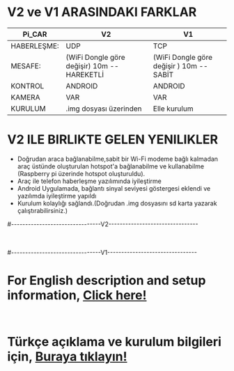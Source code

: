 # V2 ve V1 ARASINDAKI FARKLAR

 Pi_CAR| V2 | V1
------------ | -------------|-------
HABERLEŞME: |UDP |TCP
MESAFE: | (WiFi Dongle göre değişir) 10m -- HAREKETLİ| (WiFi Dongle göre değişir ) 10m --SABİT
KONTROL|ANDROID|ANDROID
KAMERA|VAR|VAR
KURULUM|.img dosyası üzerinden |Elle kurulum
# V2 ILE BIRLIKTE GELEN YENILIKLER
* Doğrudan araca bağlanabilme,sabit bir Wi-Fi modeme bağlı kalmadan araç üstünde oluşturulan hotspot'a bağlanabilme ve kullanabilme (Raspberry pi üzerinde hotspot oluşturuldu).
* Araç ile telefon haberleşme yazılımında iyileştirme
* Android Uygulamada, bağlantı sinyal seviyesi göstergesi eklendi ve yazılımda iyileştirme yapıldı
* Kurulum kolaylığı sağlandı.(Doğrudan .img dosyasını sd karta yazarak çalıştırabilirsiniz.)<br>

#--------------------------------V2--------------------------------
<br><br><br>

#--------------------------------V1--------------------------------
# For English description and setup information, [Click here!](README-EN.md)  <br><br>
# Türkçe açıklama ve kurulum bilgileri için, [Buraya tıklayın!](README-TR.md) <br><br>

 
